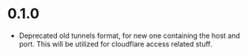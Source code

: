 # 0.1.0
- Deprecated old tunnels format, for new one containing the host and port. This will be utilized for cloudflare access related stuff.
